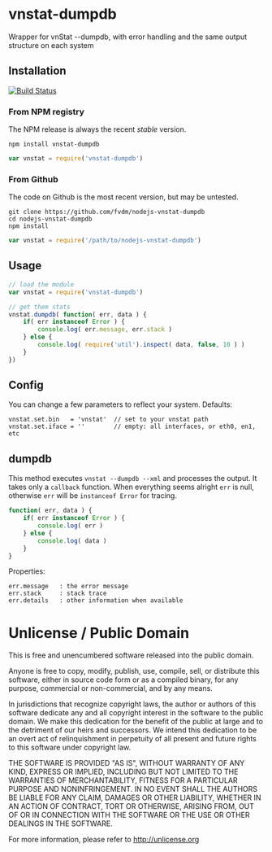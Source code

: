 vnstat-dumpdb
=============


Wrapper for vnStat --dumpdb, with error handling and the same output structure on each system


## Installation

[![Build Status](https://secure.travis-ci.org/fvdm/nodejs-vnstat-dumpdb.png?branch=master)](http://travis-ci.org/fvdm/nodejs-vnstat-dumpdb)


### From NPM registry

The NPM release is always the recent *stable* version.

```
npm install vnstat-dumpdb
```

```js
var vnstat = require('vnstat-dumpdb')
```

### From Github

The code on Github is the most recent version, but may be untested.

```
git clone https://github.com/fvdm/nodejs-vnstat-dumpdb
cd nodejs-vnstat-dumpdb
npm install
```

```js
var vnstat = require('/path/to/nodejs-vnstat-dumpdb')
```


## Usage

```js
// load the module
var vnstat = require('vnstat-dumpdb')

// get them stats
vnstat.dumpdb( function( err, data ) {
	if( err instanceof Error ) {
		console.log( err.message, err.stack )
	} else {
		console.log( require('util').inspect( data, false, 10 ) )
	}
})
```


## Config

You can change a few parameters to reflect your system. Defaults:

```
vnstat.set.bin   = 'vnstat'  // set to your vnstat path
vnstat.set.iface = ''        // empty: all interfaces, or eth0, en1, etc
```


## dumpdb

This method executes `vnstat --dumpdb --xml` and processes the output. It takes only a `callback` function. When everything seems alright `err` is null, otherwise `err` will be `instanceof Error` for tracing.

```js
function( err, data ) {
	if( err instanceof Error ) {
		console.log( err )
	} else {
		console.log( data )
	}
}
```

Properties:

```
err.message   : the error message
err.stack     : stack trace
err.details   : other information when available
```


Unlicense / Public Domain
=========================


This is free and unencumbered software released into the public domain.

Anyone is free to copy, modify, publish, use, compile, sell, or
distribute this software, either in source code form or as a compiled
binary, for any purpose, commercial or non-commercial, and by any
means.

In jurisdictions that recognize copyright laws, the author or authors
of this software dedicate any and all copyright interest in the
software to the public domain. We make this dedication for the benefit
of the public at large and to the detriment of our heirs and
successors. We intend this dedication to be an overt act of
relinquishment in perpetuity of all present and future rights to this
software under copyright law.

THE SOFTWARE IS PROVIDED "AS IS", WITHOUT WARRANTY OF ANY KIND,
EXPRESS OR IMPLIED, INCLUDING BUT NOT LIMITED TO THE WARRANTIES OF
MERCHANTABILITY, FITNESS FOR A PARTICULAR PURPOSE AND NONINFRINGEMENT.
IN NO EVENT SHALL THE AUTHORS BE LIABLE FOR ANY CLAIM, DAMAGES OR
OTHER LIABILITY, WHETHER IN AN ACTION OF CONTRACT, TORT OR OTHERWISE,
ARISING FROM, OUT OF OR IN CONNECTION WITH THE SOFTWARE OR THE USE OR
OTHER DEALINGS IN THE SOFTWARE.

For more information, please refer to <http://unlicense.org>
